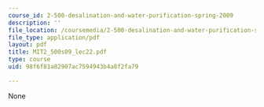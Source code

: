 ```yaml
---
course_id: 2-500-desalination-and-water-purification-spring-2009
description: ''
file_location: /coursemedia/2-500-desalination-and-water-purification-spring-2009/98f6f81a82907ac7594943b4a8f2fa79_MIT2_500s09_lec22.pdf
file_type: application/pdf
layout: pdf
title: MIT2_500s09_lec22.pdf
type: course
uid: 98f6f81a82907ac7594943b4a8f2fa79

---
```

None